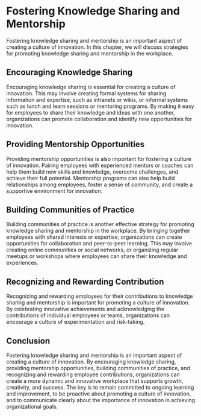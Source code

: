 Fostering Knowledge Sharing and Mentorship
=======================================================================================

Fostering knowledge sharing and mentorship is an important aspect of creating a culture of innovation. In this chapter, we will discuss strategies for promoting knowledge sharing and mentorship in the workplace.

Encouraging Knowledge Sharing
-----------------------------

Encouraging knowledge sharing is essential for creating a culture of innovation. This may involve creating formal systems for sharing information and expertise, such as intranets or wikis, or informal systems such as lunch and learn sessions or mentoring programs. By making it easy for employees to share their knowledge and ideas with one another, organizations can promote collaboration and identify new opportunities for innovation.

Providing Mentorship Opportunities
----------------------------------

Providing mentorship opportunities is also important for fostering a culture of innovation. Pairing employees with experienced mentors or coaches can help them build new skills and knowledge, overcome challenges, and achieve their full potential. Mentorship programs can also help build relationships among employees, foster a sense of community, and create a supportive environment for innovation.

Building Communities of Practice
--------------------------------

Building communities of practice is another effective strategy for promoting knowledge sharing and mentorship in the workplace. By bringing together employees with shared interests or expertise, organizations can create opportunities for collaboration and peer-to-peer learning. This may involve creating online communities or social networks, or organizing regular meetups or workshops where employees can share their knowledge and experiences.

Recognizing and Rewarding Contribution
--------------------------------------

Recognizing and rewarding employees for their contributions to knowledge sharing and mentorship is important for promoting a culture of innovation. By celebrating innovative achievements and acknowledging the contributions of individual employees or teams, organizations can encourage a culture of experimentation and risk-taking.

Conclusion
----------

Fostering knowledge sharing and mentorship is an important aspect of creating a culture of innovation. By encouraging knowledge sharing, providing mentorship opportunities, building communities of practice, and recognizing and rewarding employee contributions, organizations can create a more dynamic and innovative workplace that supports growth, creativity, and success. The key is to remain committed to ongoing learning and improvement, to be proactive about promoting a culture of innovation, and to communicate clearly about the importance of innovation in achieving organizational goals.

